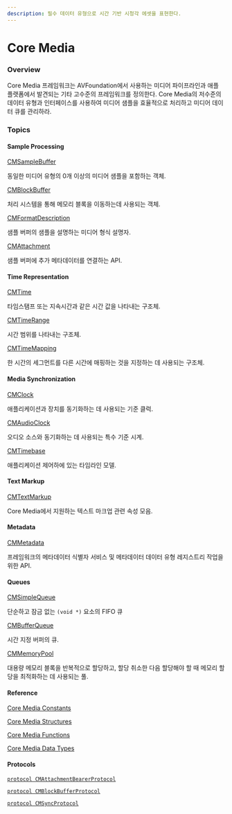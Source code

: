 ```yaml
---
description: 필수 데이터 유형으로 시간 기반 시청각 에셋을 표현한다.
---
```


# Core Media

### Overview

Core Media 프레임워크는 AVFoundation에서 사용하는 미디어 파이프라인과 애플 플랫폼에서 발견되는 기타 고수준의 프레임워크를 정의한다. Core Media의 저수준의 데이터 유형과 인터페이스를 사용하여 미디어 샘플을 효율적으로 처리하고 미디어 데이터 큐를 관리하라.

### Topics

#### Sample Processing

[CMSampleBuffer](https://developer.apple.com/documentation/coremedia/cmsamplebuffer-u71)

동일한 미디어 유형의 0개 이상의 미디어 샘플을 포함하는 객체.

[CMBlockBuffer](https://developer.apple.com/documentation/coremedia/cmblockbuffer-u9i)

처리 시스템을 통해 메모리 블록을 이동하는데 사용되는 객체.

[CMFormatDescription](https://developer.apple.com/documentation/coremedia/cmformatdescription-u8g)

샘플 버퍼의 샘플을 설명하는 미디어 형식 설명자.

[CMAttachment](https://developer.apple.com/documentation/coremedia/cmattachment)

샘플 버퍼에 추가 메타데이터를 연결하는 API.

#### Time Representation

[CMTime](https://developer.apple.com/documentation/coremedia/cmtime-u58)

타임스탬프 또는 지속시간과 같은 시간 값을 나타내는 구조체.

[CMTimeRange](https://developer.apple.com/documentation/coremedia/cmtimerange-qts)

시간 범위를 나타내는 구조체.

[CMTimeMapping](https://developer.apple.com/documentation/coremedia/cmtimemapping-b3)

한 시간의 세그먼트를 다른 시간에 매핑하는 것을 지정하는 데 사용되는 구조체.

#### Media Synchronization

[CMClock](https://developer.apple.com/documentation/coremedia/cmclock-u5q)

애플리케이션과 장치를 동기화하는 데 사용되는 기준 클럭.

[CMAudioClock](https://developer.apple.com/documentation/coremedia/cmaudioclock)

오디오 소스와 동기화하는 데 사용되는 특수 기준 시계.

[CMTimebase](https://developer.apple.com/documentation/coremedia/cmtimebase)

애플리케이션 제어하에 있는 타임라인 모델.

#### Text Markup

[CMTextMarkup](https://developer.apple.com/documentation/coremedia/cmtextmarkup)

Core Media에서 지원하는 텍스트 마크업 관련 속성 모음.

#### Metadata

[CMMetadata](https://developer.apple.com/documentation/coremedia/cmmetadata)

프레임워크의 메타데이터 식별자 서비스 및 메타데이터 데이터 유형 레지스트리 작업을 위한 API.

#### Queues

[CMSimpleQueue](https://developer.apple.com/documentation/coremedia/cmsimplequeue)

단순하고 잠금 없는 `(void *)` 요소의 FIFO 큐

[CMBufferQueue](https://developer.apple.com/documentation/coremedia/cmbufferqueue)

시간 지정 버퍼의 큐.

[CMMemoryPool](https://developer.apple.com/documentation/coremedia/cmmemorypool-u89)

대용량 메모리 블록을 반복적으로 할당하고, 할당 취소한 다음 할당해야 할 때 메모리 할당을 최적화하는 데 사용되는 풀.

#### Reference

[Core Media Constants](https://developer.apple.com/documentation/coremedia/core_media_constants)

[Core Media Structures](https://developer.apple.com/documentation/coremedia/core_media_structures)

[Core Media Functions](https://developer.apple.com/documentation/coremedia/core_media_functions)

[Core Media Data Types](https://developer.apple.com/documentation/coremedia/core_media_data_types)

#### Protocols

[`protocol CMAttachmentBearerProtocol`](https://developer.apple.com/documentation/coremedia/cmattachmentbearerprotocol)

[`protocol CMBlockBufferProtocol`](https://developer.apple.com/documentation/coremedia/cmblockbufferprotocol)

[`protocol CMSyncProtocol`](https://developer.apple.com/documentation/coremedia/cmsyncprotocol)



